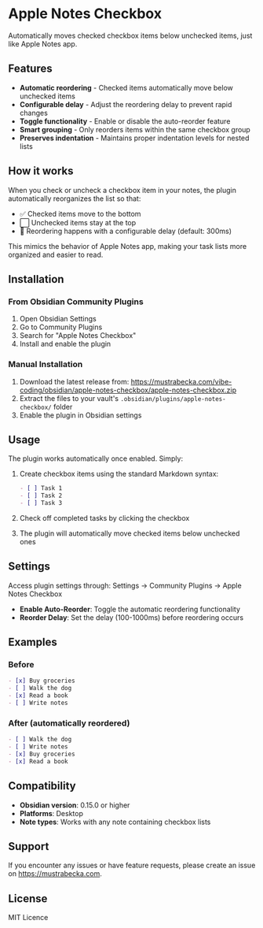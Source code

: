 # Apple Notes Checkbox

Automatically moves checked checkbox items below unchecked items, just like Apple Notes app.

## Features

- **Automatic reordering** - Checked items automatically move below unchecked items
- **Configurable delay** - Adjust the reordering delay to prevent rapid changes
- **Toggle functionality** - Enable or disable the auto-reorder feature
- **Smart grouping** - Only reorders items within the same checkbox group
- **Preserves indentation** - Maintains proper indentation levels for nested lists

## How it works

When you check or uncheck a checkbox item in your notes, the plugin automatically reorganizes the list so that:
- ✅ Checked items move to the bottom
- ⬜ Unchecked items stay at the top
- 🔄 Reordering happens with a configurable delay (default: 300ms)

This mimics the behavior of Apple Notes app, making your task lists more organized and easier to read.

## Installation

### From Obsidian Community Plugins

1. Open Obsidian Settings
2. Go to Community Plugins
3. Search for "Apple Notes Checkbox"
4. Install and enable the plugin

### Manual Installation

1. Download the latest release from: https://mustrabecka.com/vibe-coding/obsidian/apple-notes-checkbox/apple-notes-checkbox.zip
2. Extract the files to your vault's `.obsidian/plugins/apple-notes-checkbox/` folder
3. Enable the plugin in Obsidian settings

## Usage

The plugin works automatically once enabled. Simply:

1. Create checkbox items using the standard Markdown syntax:
   ```markdown
   - [ ] Task 1
   - [ ] Task 2
   - [ ] Task 3
   ```

2. Check off completed tasks by clicking the checkbox

3. The plugin will automatically move checked items below unchecked ones

## Settings

Access plugin settings through: Settings → Community Plugins → Apple Notes Checkbox

- **Enable Auto-Reorder**: Toggle the automatic reordering functionality
- **Reorder Delay**: Set the delay (100-1000ms) before reordering occurs

## Examples

### Before
```markdown
- [x] Buy groceries
- [ ] Walk the dog
- [x] Read a book
- [ ] Write notes
```

### After (automatically reordered)
```markdown
- [ ] Walk the dog
- [ ] Write notes
- [x] Buy groceries
- [x] Read a book
```

## Compatibility

- **Obsidian version**: 0.15.0 or higher
- **Platforms**: Desktop
- **Note types**: Works with any note containing checkbox lists

## Support

If you encounter any issues or have feature requests, please create an issue on https://mustrabecka.com.

## License

MIT Licence